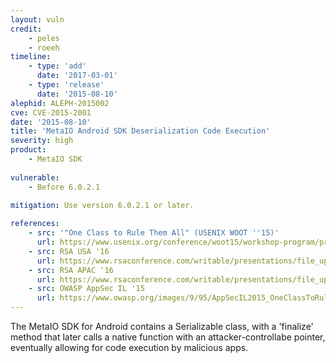 ```yaml
---
layout: vuln
credit: 
    - peles
    - roeeh
timeline:
    - type: 'add'
      date: '2017-03-01'
    - type: 'release'
      date: '2015-08-10' 
alephid: ALEPH-2015002
cve: CVE-2015-2001
date: '2015-08-10'
title: 'MetaIO Android SDK Deserialization Code Execution'
severity: high
product:
    - MetaIO SDK
    
vulnerable:
    - Before 6.0.2.1
    
mitigation: Use version 6.0.2.1 or later.

references:
    - src: '"One Class to Rule Them All" (USENIX WOOT ''15)'
      url: https://www.usenix.org/conference/woot15/workshop-program/presentation/peles
    - src: RSA USA '16 
      url: https://www.rsaconference.com/writable/presentations/file_upload/mbs-f03-android-serialization-vulnerabilities-revisited.pdf
    - src: RSA APAC '16 
      url: https://www.rsaconference.com/writable/presentations/file_upload/cmi1-r02_android_serialization_vulnerabilities_is_your_device_or_app_still_vuln_final.pdf
    - src: OWASP AppSec IL '15
      url: https://www.owasp.org/images/9/95/AppSecIL2015_OneClassToRuleThemAll_RoeeHay.pdf
---
```

The MetaIO SDK for Android contains a Serializable class, with a 'finalize' method that later calls a native function with an attacker-controllabe pointer, eventually allowing for code execution by malicious apps.